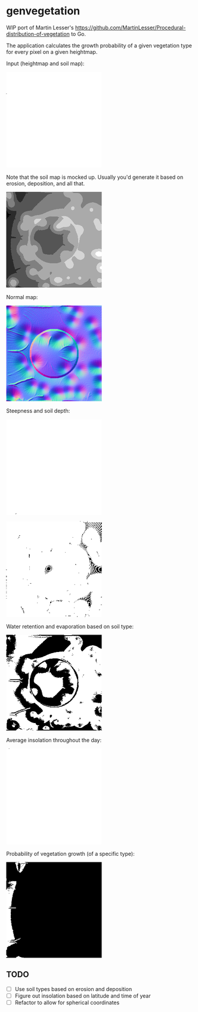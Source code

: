 # genvegetation

WIP port of Martin Lesser's https://github.com/MartinLesser/Procedural-distribution-of-vegetation to Go.

The application calculates the growth probability of a given vegetation type for every pixel on a given heightmap.

Input (heightmap and soil map):

![alt text](/genvegetation/images/heightmap.png "heightmap")

Note that the soil map is mocked up. Usually you'd generate it based on erosion, deposition, and all that.

![alt text](/genvegetation/images/soilmap.png "soilmap")

Normal map:

![alt text](/genvegetation/images/orographic.png "orographic")

Steepness and soil depth:

![alt text](/genvegetation/images/edaphic.png "edaphic")

![alt text](/genvegetation/images/edaphic_angles.png "edaphic_angles")

Water retention and evaporation based on soil type:

![alt text](/genvegetation/images/water.png "water")

Average insolation throughout the day:

![alt text](/genvegetation/images/insolation.png "insolation")

Probability of vegetation growth (of a specific type):

![alt text](/genvegetation/images/probability.png "probability")

## TODO

- [ ] Use soil types based on erosion and deposition
- [ ] Figure out insolation based on latitude and time of year
- [ ] Refactor to allow for spherical coordinates
